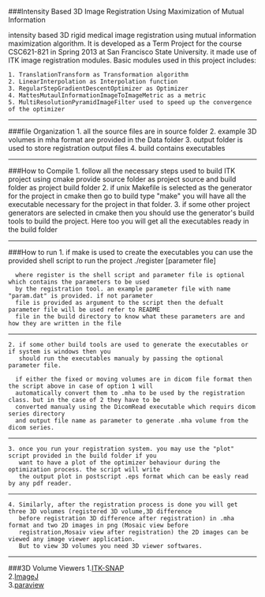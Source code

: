 ###Intensity Based 3D Image Registration Using Maximization of Mutual Information

intensity based 3D rigid medical image registration using mutual information maximization algorithm.
It is developed as a Term Project for the course CSC621-821 in Spring 2013 at San Francisco State University.
it made use of ITK image registration modules. Basic modules used in this project includes:

    1. TranslationTransform as Transformation algorithm 
    2. LinearInterpolation as Interpolation function
    3. RegularStepGradientDescentOptimizer as Optimizer
    4. MattesMutaulInformationImageToImageMetric as a metric
    5. MultiResolutionPyramidImageFilter used to speed up the convergence of the optimizer
***

###file Organization
    1. all the source files are in source folder
    2. example 3D volumes in mha format are provided in the Data folder 
    3. output folder is used to store registration output files
    4. build contains executables
***
###How to Compile
    1.  follow all the necessary steps used to build ITK project using cmake 
        provide source folder as project source and build folder as project build folder
    2. if unix Makefile is selected as the generator for the project in cmake then go to 
        build type "make" you will have all the executable necessary for the project in that folder.
    3. if some other project generators are selected in cmake then  you should use the generator's 
        build tools to build the project. Here too you will get all the executables ready in the build folder
***
###How to run 
    1. if make is used to create the executables you can use the provided shell script to run the project
            ./register [parameter file] 
          
      where register is the shell script and parameter file is optional which contains the parameters to be used 
      by the registration tool. an example parameter file with name "param.dat" is provided. if not parameter 
      file is provided as argument to the script then the defualt parameter file will be used refer to README 
      file in the build directory to know what these parameters are and how they are written in the file
***
    2. if some other build tools are used to generate the executables or if system is windows then you 
       should run the executables manualy by passing the optional parameter file.

      if either the fixed or moving volumes are in dicom file format then the script above in case of option 1 will 
      automatically convert them to .mha to be used by the registration class. but in the case of 2 they have to be 
      converted manualy using the DicomRead executable which requirs dicom series directory 
      and output file name as parameter to generate .mha volume from the dicom series.
***
    3. once you run your registration system. you may use the "plot" script provided in the build folder if you 
       want to have a plot of the optimizer behaviour during the optimization process. the script will write 
       the output plot in postscript .eps format which can be easly read by any pdf reader.
***
    4. Similarly, after the registration process is done you will get three 3D volumes (registered 3D volume,3D difference 
       before registration 3D difference after registration) in .mha format and two 2D images in png (Mosaic view before 
       registration,Mosaiv view after registration) the 2D images can be viewed any image viewer application. 
       But to view 3D volumes you need 3D viewer softwares.
***
###3D Volume Viewers
1.[ITK-SNAP](http://www.itksnap.org/pmwiki/pmwiki.php?n=Main.Downloads) <br>
2.[ImageJ](http://rsbweb.nih.gov/ij/download.html) <br>
3.[paraview](http://www.paraview.org/paraview/resources/software.php) <br>
